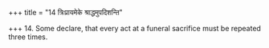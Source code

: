 +++
title = "14 त्रिःप्रायमेके श्राद्धमुपदिशन्ति"

+++
14. Some declare, that every act at a funeral sacrifice must be repeated three times.
